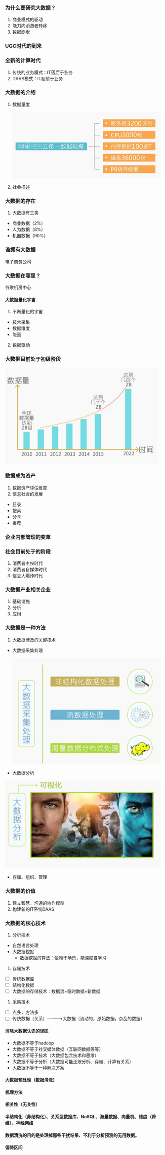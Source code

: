 ### 为什么要研究大数据？

1. 商业模式的驱动
2. 能力向消费者转移
3. 数据剧增

### UGC时代的到来

### 全新的计算时代

1. 传统的业务模式：IT落后于业务
2. DAAS模式：IT超前于业务

### 大数据的介绍

1. 数据量度

   ![大数据](images/大数据.png)

2. 社会描述

### 大数据的存在

1. 大数据有三类

- 商业数据（2%）
- 人为数据（8%）
- 机器数据（90%）

### 谁拥有大数据

电子商务公司

### 大数据在哪里？

谷歌机房中心

#### 大数据量化宇宙

1. 不断量化的宇宙

- 技术采集
- 数据维度
- 能量

2. 数据驱动

### 大数据目前处于初级阶段

![](images/大数据1.png)

### 数据成为资产

1. 数据资产评估维度
2. 信息社会的发展

- 目录
- 搜索
- 分享
- 推荐

### 企业内部管理的变革

### 社会目前处于的阶段

1. 消费者主权时代
2. 消费者自媒体时代
3. 信息大爆炸时代

### 大数据产业相关企业

1. 基础设施
2. 分析
3. 应用

### 大数据是一种方法

1. 大数据涉及的关键技术

- 大数据采集处理

  ![](images/大数据2.png)


- 大数据分析

![](images/大数据3.png)

- 存储、组织、管理

### 大数据的价值

1. 建立智慧，沟通的协作模型
2. 构建新的IT系统DAAS

### 大数据的核心技术

1. 分析技术

- 自然语言处理
- 大数据挖掘
  - 数据挖掘的算法：依赖于场景，能深度自学习

1. 存储技术

- [ ] 传统数据库
- [ ] 结构化数据
- [ ] 大数据的存储技术：数据流+临时数据+新数据

1. 采集技术

- [ ] 点多，方法多
- [ ] 传统数据（关系）----->大数据（流动的，原始数据，杂乱的数据）

#### 消除大数据认识的误区

- 大数据不等于hadoop
- 大数据不等于社交媒体数据（互联网数据等等）
- 大数据不等于技术（大数据包含技术和思维）
- 大数据不等于分析（大数据可能还跟分析、存储、计算有关系）
- 大数据不等于一种解决方案

#### 大数据预处理（数据清洗）
#### 机理方法
#### 相关性（无关性）
#### 半结构化（非结构化）、关系型数据库、NoSQL、海量数据、向量机、维度（降维）、神经网络
#### 数据清洗的目的是处理掉那些干扰结果、不利于分析预测的无用数据。
#### 偏倚区间

